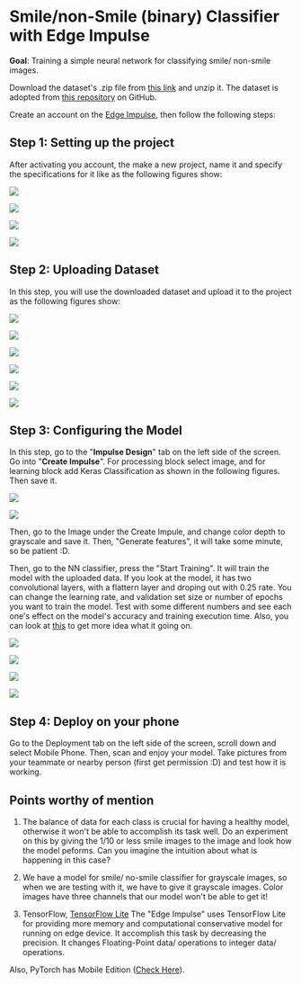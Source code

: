 # Smile/non-Smile (binary) Classifier with Edge Impulse

**Goal**: Training a simple neural network for classifying smile/ non-smile images.

Download the dataset's .zip file from [this link](smileDS.7z) and unzip it. The dataset is adopted from [this repository](https://github.com/meng1994412/Smile_Detection) on GitHub.

Create an account on the [Edge Impulse](https://www.edgeimpulse.com/), then follow the following steps:

## Step 1: Setting up the project
After activating you account, the make a new project, name it and specify the specifications for it like as the following figures show:

![](exercise7-steps/step1-1.png)

![](exercise7-steps/step1-2.png)

![](exercise7-steps/step1-3.png)

![](exercise7-steps/step1-4.png)

## Step 2: Uploading Dataset
In this step, you will use the downloaded dataset and upload it to the project as the following figures show:

![](exercise7-steps/step2-1.png)

![](exercise7-steps/step2-2.png)

![](exercise7-steps/step2-3.png)

![](exercise7-steps/step2-5.png)

![](exercise7-steps/step2-6.png)

![](exercise7-steps/step2-7.png)

## Step 3: Configuring the Model

In this step, go to the "**Impulse Design**" tab on the left side of the screen. Go into "**Create Impulse**". For processing block select image, and for learning block add Keras Classification as shown in the following figures. Then save it.

![](exercise7-steps/step3-1.png)


![](exercise7-steps/step3-2.png)

Then, go to the Image under the Create Impule, and change color depth to grayscale and save it. Then, "Generate features", it will take some minute, so be patient :D.


Then, go to the NN classifier, press the "Start Training". It will train the model with the uploaded data. If you look at the model, it has two convolutional layers, with a flattern layer and droping out with 0.25 rate. You can change the learning rate, and validation set size or number of epochs you want to train the model. Test with some different numbers and see each one's effect on the model's accuracy and training execution time. Also, you can look at [this](https://playground.tensorflow.org/#activation=tanh&batchSize=10&dataset=circle&regDataset=reg-plane&learningRate=0.03&regularizationRate=0&noise=0&networkShape=4,2&seed=0.92473&showTestData=false&discretize=false&percTrainData=50&x=true&y=true&xTimesY=false&xSquared=false&ySquared=false&cosX=false&sinX=false&cosY=false&sinY=false&collectStats=false&problem=classification&initZero=false&hideText=false) to get more idea what it going on.

![](exercise7-steps/step3-3.png)

![](exercise7-steps/step3-4.png)

![](exercise7-steps/step3-6.png)

![](exercise7-steps/step3-7.png)

## Step 4: Deploy on your phone
Go to the Deployment tab on the left side of the screen, scroll down and select Mobile Phone. Then, scan and enjoy your model. Take pictures from your teammate or nearby person (first get permission :D) and test how it is working.

## Points worthy of mention
1. The balance of data for each class is crucial for having a healthy model, otherwise it won't be able to accomplish its task well. Do an experiment on this by giving the 1/10 or less smile images to the image and look how the model peforms. Can you imagine the intuition about what is happening in this case?

2. We have a model for smile/ no-smile classifier for grayscale images, so when we are testing with it, we have to give it grayscale images. Color images have three channels that our model won't be able to get it!

3. TensorFlow, [TensorFlow Lite](https://www.tensorflow.org/lite)
The "Edge Impulse" uses TensorFlow Lite for providing more memory and computational conservative model for running on edge device. It accomplish this task by decreasing the precision. It changes Floating-Point data/ operations to integer data/ operations.

Also, PyTorch has Mobile Edition ([Check Here](https://pytorch.org/mobile/home/)).
